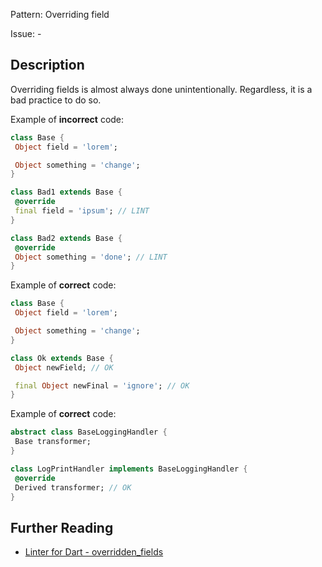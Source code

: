Pattern: Overriding field

Issue: -

## Description

Overriding fields is almost always done unintentionally. Regardless, it is a bad practice to do so.

Example of **incorrect** code:
```dart
class Base {
 Object field = 'lorem';

 Object something = 'change';
}

class Bad1 extends Base {
 @override
 final field = 'ipsum'; // LINT
}

class Bad2 extends Base {
 @override
 Object something = 'done'; // LINT
}
```

Example of **correct** code:
```dart
class Base {
 Object field = 'lorem';

 Object something = 'change';
}

class Ok extends Base {
 Object newField; // OK

 final Object newFinal = 'ignore'; // OK
}
```

Example of **correct** code:
```dart
abstract class BaseLoggingHandler {
 Base transformer;
}

class LogPrintHandler implements BaseLoggingHandler {
 @override
 Derived transformer; // OK
}
```

## Further Reading

* [Linter for Dart - overridden_fields](https://dart-lang.github.io/linter/lints/overridden_fields.html)